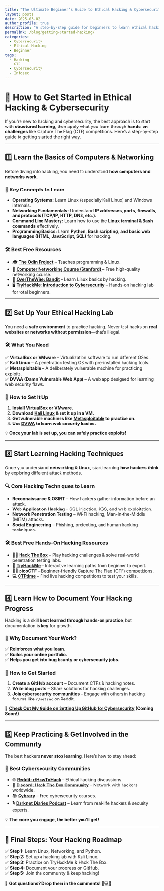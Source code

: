 ```yaml
---
title: "The Ultimate Beginner’s Guide to Ethical Hacking & Cybersecurity"
layout: posts
date: 2025-03-02
author_profile: true
description: "A step-by-step guide for beginners to learn ethical hacking, set up a cyber lab, and start solving CTF challenges."
permalink: /blog/getting-started-hacking/
categories:
  - Cybersecurity
  - Ethical Hacking
  - Beginner
tags:
  - Hacking
  - CTF
  - Cybersecurity
  - Infosec
---
```


# 🚀 **How to Get Started in Ethical Hacking & Cybersecurity**

If you're new to hacking and cybersecurity, the best approach is to start with **structured learning**, then apply what you learn through **hands-on challenges** like Capture The Flag (CTF) competitions. Here’s a step-by-step guide to getting started the right way.

---

## **1️⃣ Learn the Basics of Computers & Networking**
Before diving into hacking, you need to understand **how computers and networks work**.

### **📌 Key Concepts to Learn**
- **Operating Systems:** Learn Linux (especially Kali Linux) and Windows internals.
- **Networking Fundamentals:** Understand **IP addresses, ports, firewalls, and protocols (TCP/IP, HTTP, DNS, etc.).**
- **Command Line Mastery:** Learn how to use the **Linux terminal & Bash commands** effectively.
- **Programming Basics:** Learn **Python, Bash scripting, and basic web languages (HTML, JavaScript, SQL)** for hacking.

### **🛠 Best Free Resources**
- 🎓 **[The Odin Project](https://www.theodinproject.com/)** – Teaches programming & Linux.
- 📖 **[Computer Networking Course (Stanford)](https://cs144.github.io/)** – Free high-quality networking course.
- 🐧 **[OverTheWire: Bandit](https://overthewire.org/wargames/bandit/)** – Learn Linux basics by hacking.
- 🖥️ **[TryHackMe: Introduction to Cybersecurity](https://tryhackme.com/room/introtoinfosec)** – Hands-on hacking lab for total beginners.

---

## **2️⃣ Set Up Your Ethical Hacking Lab**
You need a **safe environment** to practice hacking. Never test hacks on **real websites or networks without permission**—that’s illegal.

### **🛠 What You Need**
✅ **VirtualBox or VMware** – Virtualization software to run different OSes.  
✅ **Kali Linux** – A penetration testing OS with pre-installed hacking tools.  
✅ **Metasploitable** – A deliberately vulnerable machine for practicing exploits.  
✅ **DVWA (Damn Vulnerable Web App)** – A web app designed for learning web security flaws.

### **📌 How to Set It Up**
1. **Install [VirtualBox](https://www.virtualbox.org/) or VMware.**
2. **Download [Kali Linux](https://www.kali.org/get-kali/#kali-platforms) & set it up in a VM.**
3. **Get vulnerable machines like [Metasploitable](https://sourceforge.net/projects/metasploitable/) to practice on.**
4. **Use [DVWA](http://dvwa.co.uk/) to learn web security basics.**

💡 **Once your lab is set up, you can safely practice exploits!**

---

## **3️⃣ Start Learning Hacking Techniques**
Once you understand **networking & Linux**, start learning **how hackers think** by exploring different attack methods.

### **🔍 Core Hacking Techniques to Learn**
- **Reconnaissance & OSINT** – How hackers gather information before an attack.
- **Web Application Hacking** – SQL injection, XSS, and web exploitation.
- **Network Penetration Testing** – Wi-Fi hacking, Man-in-the-Middle (MITM) attacks.
- **Social Engineering** – Phishing, pretexting, and human hacking techniques.

### **🛠 Best Free Hands-On Hacking Resources**
- 🕵️‍♂️ **[Hack The Box](https://www.hackthebox.com/)** – Play hacking challenges & solve real-world penetration testing labs.
- 🎯 **[TryHackMe](https://tryhackme.com/)** – Interactive learning paths from beginner to expert.
- 🏴‍☠️ **[picoCTF](https://picoctf.org/)** – Beginner-friendly Capture The Flag (CTF) competitions.
- 💻 **[CTFtime](https://ctftime.org/)** – Find live hacking competitions to test your skills.

---

## **4️⃣ Learn How to Document Your Hacking Progress**
Hacking is a skill **best learned through hands-on practice**, but documentation is **key** for growth.

### **🔹 Why Document Your Work?**
✅ **Reinforces what you learn.**  
✅ **Builds your online portfolio.**  
✅ **Helps you get into bug bounty or cybersecurity jobs.**

### **📌 How to Get Started**
1. **Create a GitHub account** – Document CTFs & hacking notes.
2. **Write blog posts** – Share solutions for hacking challenges.
3. **Join cybersecurity communities** – Engage with others in hacking forums like `r/netsec` on Reddit.

🔗 **[Check Out My Guide on Setting Up GitHub for Cybersecurity](https://github.com/) (Coming Soon!)**

---

## **5️⃣ Keep Practicing & Get Involved in the Community**
The best hackers **never stop learning.** Here’s how to stay ahead:  

### **📌 Best Cybersecurity Communities**
- 🌐 **[Reddit: r/HowToHack](https://www.reddit.com/r/howtohack/)** – Ethical hacking discussions.
- 💬 **[Discord: Hack The Box Community](https://discord.gg/hackthebox)** – Network with hackers worldwide.
- 📚 **[Cybrary](https://www.cybrary.it/)** – Free cybersecurity courses.
- 🎙️ **[Darknet Diaries Podcast](https://darknetdiaries.com/)** – Learn from real-life hackers & security experts.

💡 **The more you engage, the better you’ll get!**

---

## **🚀 Final Steps: Your Hacking Roadmap**
✅ **Step 1:** Learn Linux, Networking, and Python.  
✅ **Step 2:** Set up a hacking lab with Kali Linux.  
✅ **Step 3:** Practice on TryHackMe & Hack The Box.  
✅ **Step 4:** Document your progress on GitHub.  
✅ **Step 5:** Join the community & keep hacking!  

💬 **Got questions? Drop them in the comments!** 🚀💻🔥

